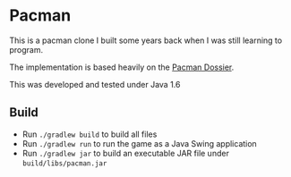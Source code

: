 # Pacman

This is a pacman clone I built some years back when I was still learning to program.

The implementation is based heavily on the [Pacman Dossier](https://pacman.holenet.info/).

This was developed and tested under Java 1.6

## Build

- Run `./gradlew build` to build all files
- Run `./gradlew run` to run the game as a Java Swing application
- Run `./gradlew jar` to build an executable JAR file under `build/libs/pacman.jar`

